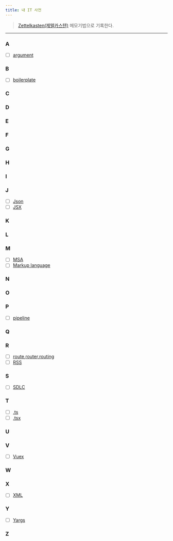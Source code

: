 ```yaml
---
title: 내 IT 사전
---
```


> [Zettelkasten(제텔카스텐)](#) 메모기법으로 기록한다.

---


### A
- [ ] [argument](w_argument)
### B
- [ ] [boilerplate](w_boilerplate)

### C

[//]: # (- [ ] [Cache]&#40;Cache&#41;)

### D

### E

### F

### G

### H

### I

### J
- [ ] [Json](w_JSON)
- [ ] [JSX](w_JSX)
### K

### L

### M
- [ ] [MSA](w_MSA)
- [ ] [Markup language](w_MU)

### N

### O

### P
- [ ] [pipeline](w_pipeline)

### Q

### R
- [ ] [route,router,routing](w_route)
- [ ] [RSS](w_RSS)
### S
- [ ] [SDLC](w_SDLC)
### T
- [ ] [.ts](w_.ts)
- [ ] [.tsx](w_.tsx)

### U

### V
- [ ] [Vuex](w_vuex)
### W

### X
- [ ] [XML](w_XML)

### Y
- [ ] [Yargs](w_yargs)

### Z
